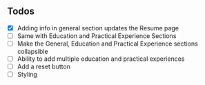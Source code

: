 ## Todos

- [x] Adding info in general section updates the Resume page
- [ ] Same with Education and Practical Experience Sections
- [ ] Make the General, Education and Practical Experience sections collapsible
- [ ] Ability to add multiple education and practical experiences
- [ ] Add a reset button
- [ ] Styling
